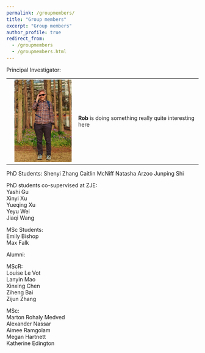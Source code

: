 ```yaml
---
permalink: /groupmembers/
title: "Group members"
excerpt: "Group members"
author_profile: true
redirect_from: 
  - /groupmembers
  - /groupmembers.html
---
```


Principal Investigator:
          
<div align="left">
    <table >
     <tr>
        <td style="border: none;">
       <td><img src="/images/RY_profile.jpeg" alt="Image description" style="width: 150px; height: auto; margin-right: 20px;">
       </td>
      <td style="border: none;">
        <strong>Rob</strong> is doing something really quite interesting here
      </td>    
     </tr>
    </table>
</div>
    
PhD Students: 
Shenyi Zhang
Caitlin McNiff
Natasha Arzoo
Junping Shi

PhD students co-supervised at ZJE:  
Yashi Gu  
Xinyi Xu  
Yueqing Xu  
Yeyu Wei  
Jiaqi Wang  

MSc Students:  
Emily Bishop  
Max Falk  

Alumni:  

MScR:  
Louise Le Vot  
Lanyin Mao  
Xinxing Chen  
Ziheng Bai  
Zijun Zhang  

MSc:  
Marton Rohaly Medved  
Alexander Nassar  
Aimee Ramgolam  
Megan Hartnett  
Katherine Edington  
